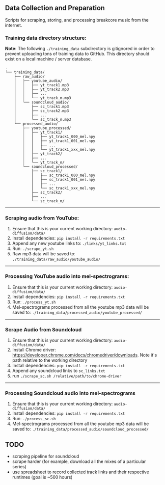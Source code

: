 ## Data Collection and Preparation

Scripts for scraping, storing, and processing breakcore music from the internet.

### Training data directory structure:
**Note:** The following `./training_data` subdirectory is gitignored in order to prevent uploading tons of training data to GitHub. This directory should exist on a local machine / server database.

```
.
└── training_data/
    ├── raw_audio/
    │   ├── youtube_audio/
    │   │   ├── yt_track1.mp3
    │   │   ├── yt_track2.mp3
    │   │   ├── ...
    │   │   └── yt_track_n.mp3
    │   └── soundcloud_audio/
    │       ├── sc_track1.mp3
    │       ├── sc_track2.mp3
    │       ├── ...
    │       └── sc_track_n.mp3
    └── processed_audio/
        ├── youtube_processed/
        │   ├── yt_track1/
        │   │   ├── yt_track1_000_mel.npy
        │   │   ├── yt_track1_001_mel.npy
        │   │   ├── ...
        │   │   └── yt_track1_xxx_mel.npy
        │   ├── yt_track2/
        │   ├── ...
        │   └── yt_track_n/
        └── soundcloud_processed/
            ├── sc_track1/
            │   ├── sc_track1_000_mel.npy
            │   ├── sc_track1_001_mel.npy
            │   ├── ...
            │   └── sc_track1_xxx_mel.npy
            ├── sc_track2/  
            ├── ...
            └── sc_track_n/
```

---

### Scraping audio from YouTube:

1. Ensure that this is your current working directory: `audio-diffusion/data/`
2. Install dependencies: `pip install -r requirements.txt`
3. Append any new youtube links to: `./links/yt_links.txt`
4. Run: `./scrape_yt.sh`
5. Raw mp3 data will be saved to: `./training_data/raw_audio/youtube_audio/`

---

### Processing YouTube audio into mel-spectrograms:

1. Ensure that this is your current working directory: `audio-diffusion/data/`
2. Install dependencies: `pip install -r requirements.txt`
3. Run: `./process_yt.sh`
4. Mel-spectrograms processed from all the youtube mp3 data will be saved to: `./training_data/processed_audio/youtube_processed/`

---

### Scrape Audio from Soundcloud

1. Ensure that this is your current working directory: `audio-diffusion/data/`
2. Install Chrome driver: https://developer.chrome.com/docs/chromedriver/downloads. Note it's path relative to the working directory
3. Install dependencies: `pip install -r requirements.txt`
4. Append any soundcloud links to `sc_links.txt`
5. run `./scrape_sc.sh /relative/path/to/chrome-driver`

---

### Processing Soundcloud audio into mel-spectrograms

1. Ensure that this is your current working directory: `audio-diffusion/data/`
2. Install dependencies: `pip install -r requirements.txt`
3. Run: `./process_sc.sh`
4. Mel-spectrograms processed from all the youtube mp3 data will be saved to: `./training_data/processed_audio/soundcloud_processed/`

## TODO
- scraping pipeline for soundcloud
- scrape harder (for example, download all the mixes of a particular series)
- use spreadsheet to record collected track links and their respective runtimes (goal is ~500 hours)
